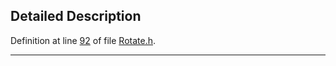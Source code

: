 ## Detailed Description

Definition at line <a href="Rotate_8h-source.md#l00092" class="el">92</a> of file <a href="Rotate_8h-source.md" class="el">Rotate.h</a>.

------------------------------------------------------------------------

